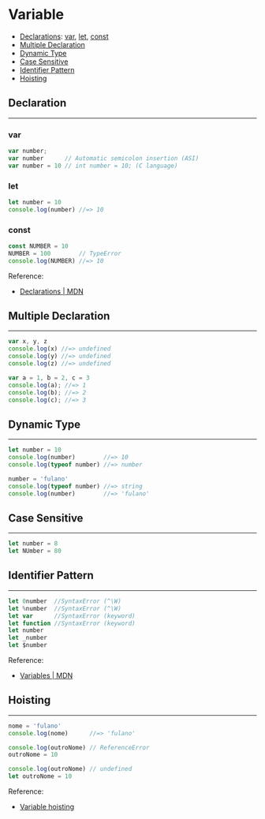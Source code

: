 # Variable

* [Declarations](#declaration): [var](#var), [let](#let), [const](#const)
* [Multiple Declaration](#multiple-declaration)
* [Dynamic Type](#dynamic-type)
* [Case Sensitive](#case-sensitive)
* [Identifier Pattern](#identifier-pattern)
* [Hoisting](#hoisting)

## Declaration
--- 

### var

```js
var number;
var number      // Automatic semicolon insertion (ASI)
var number = 10 // int number = 10; (C language)
```

### let

```js
let number = 10
console.log(number) //=> 10
```

### const

```js
const NUMBER = 10
NUMBER = 100        // TypeError
console.log(NUMBER) //=> 10
```

Reference:
  * [Declarations \| MDN](https://developer.mozilla.org/en-US/docs/Web/JavaScript/Reference#Declarations)

## Multiple Declaration
---

```js
var x, y, z
console.log(x) //=> undefined
console.log(y) //=> undefined
console.log(z) //=> undefined
```

```js
var a = 1, b = 2, c = 3
console.log(a); //=> 1
console.log(b); //=> 2
console.log(c); //=> 3
```

## Dynamic Type
---

```js
let number = 10
console.log(number)        //=> 10
console.log(typeof number) //=> number

number = 'fulano'
console.log(typeof number) //=> string
console.log(number)        //=> 'fulano'
```

## Case Sensitive
---

```js
let number = 8
let NUmber = 80
```

## Identifier Pattern
---

```js
let 0number  //SyntaxError (^\W)
let %number  //SyntaxError (^\W)
let var      //SyntaxError (keyword)
let function //SyntaxError (keyword)
let number
let _number
let $number
```

Reference:
  * [Variables \| MDN](https://developer.mozilla.org/en-US/docs/Web/JavaScript/Guide/Grammar_and_Types#Variables)

## Hoisting
---

```js
nome = 'fulano'
console.log(nome)      //=> 'fulano'
```

```js
console.log(outroNome) // ReferenceError
outroNome = 10
```

```js
console.log(outroNome) // undefined
let outroNome = 10
```

Reference:
  * [Variable hoisting](https://developer.mozilla.org/en-US/docs/Web/JavaScript/Guide/Grammar_and_Types#Variable_hoisting)

<!-- TODO
https://github.com/getify/You-Dont-Know-JS/blob/master/up%20%26%20going/ch1.md
Values & Types 
Converting Between Types (coercion, implicitly coerce) https://github.com/getify/You-Dont-Know-JS/blob/master/types%20%26%20grammar/ch4.md
-->